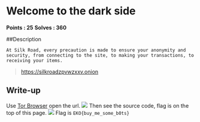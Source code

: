 # Welcome to the dark side

**Points : 25**
**Solves : 360**

##Description

	At Silk Road, every precaution is made to ensure your anonymity and security, from connecting to the site, to making your transactions, to receiving your items.
>https://silkroadzpvwzxxv.onion

## Write-up
 Use [Tor Browser](https://www.torproject.org/projects/torbrowser.html.en) open the url.
 ![](http://i.imgur.com/ni4OsEa.jpg)
 Then see the source code, flag is on the top of this page.
 ![](http://i.imgur.com/xGo74Fr.jpg)
 Flag is `EKO{buy_me_some_b0ts}`